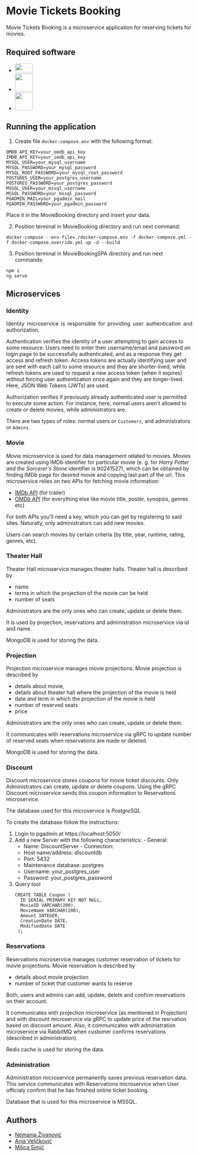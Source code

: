 # Movie Tickets Booking

Movie Tickets Booking is a microservice application for reserving tickets for movies.

## Required software

<ul>
  <li><a style="display: inline" href="https://dotnet.microsoft.com/en-us/download/dotnet/5.0/"><img src="https://miro.medium.com/max/800/1*_C0iRh_fgu8rc0qhQNDCDw.png" height="24" width="48" ></a></li>
  <li><a style="display: inline" href="https://angular.io"><img src="https://angular.io/assets/images/logos/angular/shield-large.svg" height="48" width="48" ></a></li>
  <li><a style="display: inline" href="https://www.docker.com"><img src="https://avatars.githubusercontent.com/u/5429470?s=280&v=4" height="48" width="48" ></a></li>
</ul>



## Running the application

1. Create file `docker-compose.env` with the following format:

```
OMDB_API_KEY=your_omdb_api_key
IMDB_API_KEY=your_imdb_api_key
MYSQL_USER=your_mysql_username
MYSQL_PASSWORD=your_mysql_password
MYSQL_ROOT_PASSWORD=your_mysql_root_password
POSTGRES_USER=your_postgres_username
POSTGRES_PASSWORD=your_postgres_password
MSSQL_USER=your_mssql_username
MSSQL_PASSWORD=your_mssql_password
PGADMIN_MAIL=your_pgadmin_mail
PGADMIN_PASSWORD=your_pgadmin_password
```

Place it in the MovieBooking directory and insert your data.

2. Position terminal in MovieBooking directory and run next command:

``` 
docker-compose --env-file=./docker-compose.env -f docker-compose.yml -f docker-compose.override.yml up -d --build 
``` 
 
3. Position terminal in MovieBookingSPA directory and run next commands:
``` 
npm i
ng serve
``` 

## Microservices

### Identity

<p align="justify"> Identity microservice is responsible for providing user authentication and authorization.

Authentication verifies the identity of a user attempting to gain access to some resource. Users need to enter their username/email and password on login page to be successfully authenticated, and as a response they get access and refresh token. Access tokens are actually identifying user and are sent with each call to some resource and they are shorter-lived, while refresh tokens are used to request a new access token (when it expires) without forcing user authentication once again and they are longer-lived. Here, JSON Web Tokens (JWTs) are used.

Authorization verifies if previously already authenticated user is permitted to execute some action. For instance, here, normal users aren't allowed to create or delete movies, while administrators are.

There are two types of roles: normal users or <code>Customers</code>, and administrators or <code>Admins</code>.
 </p>

### Movie
Movie microservice is used for data management related to movies. Movies are created using IMDb identifier for particular movie (e. g. for <i>Harry Potter and the Sorcerer's Stone</i> identifier is tt0241527), which can be obtained by finding IMDb page for desired movie and copying last part of the url. This microservice relies on two APIs for fetching movie information: 
* <a href="https://imdb-api.com/">IMDb API</a> (for trailer)
* <a href="https://www.omdbapi.com//">OMDb API</a> (for everything else like movie title, poster, synopsis, genres etc)

For both APIs you'll need a key, which you can get by registering to said sites. Naturally, only administrators can add new movies.

Users can search movies by certain criteria (by title, year, runtime, rating, genres, etc).

### Theater Hall

Theater Hall microservice manages theater halls. Theater hall is described by
* name
* terms in which the projection of the movie can be held 
* number of seats

Administrators are the only ones who can create, update or delete them.

It is used by projection, reservations and administration microservice via id and name.

MongoDB is used for storing the data.

### Projection

Projection microservice manages movie projections. Movie projection is described by 
* details about movie,
* details about theater hall where the projection of the movie is held
* date and term in which the projection of the movie is held 
* number of reserved seats
* price 

Administrators are the only ones who can create, update or delete them. 

It communicates with reservations microservice via gRPC to update number of reserved seats when reservations are made or deleted.

MongoDB is used for storing the data.

### Discount

  Discount microservice stores coupons for movie ticket discounts. Only Administrators can create, update or delete coupons. 
  Using the gRPC Discount microservice sends this coupon information to Reservations microservice.
  
  The database used for this microservice is *PostgreSQL*.

  To create the database follow the instructions:
   1. Login to pgadmin at https://localhost:5050/
   2. Add a new Server with the following characteristics:
    - General:
      - Name: DiscountServer
    - Connection:
      - Host name/address: discountdb
      - Port: 5432 
      - Maintenance database: postgres 
      - Username: your_postgres_user 
      - Password: your_postgres_password
   3. Query tool
      ```
      CREATE TABLE Coupon (
        ID SERIAL PRIMARY KEY NOT NULL,
        MovieID VARCHAR(200),
        MovieName VARCHAR(200),
        Amount INTEGER, 
        CreationDate DATE,
        ModifiedDate DATE
       );
      ```
### Reservations

Reservations microservice manages customer reservation of tickets for movie projections. Movie reservation is described by 
* details about movie projection
* number of ticket that customer wants to reserve

Both, users and admins can add, update, delete and confirm reservations on their account.

It communicates with projection microservice (as mentioned in Projection) and with discount microservice via gRPC to update price of the resrvation based on discount amount.
Also, it communicates with administration microservice via RabbitMQ when customer confirms reservations (described in administration).

Redis cache is used for storing the data.


### Administration
 Administration microservice permanently saves previous reservation data.
 This service communicates with Reservations microservice when User officialy confirm that he has finished online ticket booking.

 Database that is used for this microservice is MSSQL.
 
 
## Authors

* [Nemanja Živanović](https://github.com/NemanjaZivanovic)
* [Anja Veličković](https://github.com/anjavelickovic)
* [Milica Simić](https://github.com/milicas19) 
